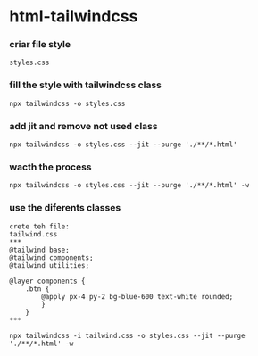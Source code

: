 # html-tailwindcss

### criar file style

    styles.css

### fill the style with tailwindcss class

    npx tailwindcss -o styles.css

### add jit and remove not used class

    npx tailwindcss -o styles.css --jit --purge './**/*.html'

### wacth the process

    npx tailwindcss -o styles.css --jit --purge './**/*.html' -w

### use the diferents classes

    crete teh file:
    tailwind.css
    ***
    @tailwind base;
    @tailwind components;
    @tailwind utilities;

    @layer components {
        .btn {
            @apply px-4 py-2 bg-blue-600 text-white rounded;
            }
        }
    ***

    npx tailwindcss -i tailwind.css -o styles.css --jit --purge './**/*.html' -w




    